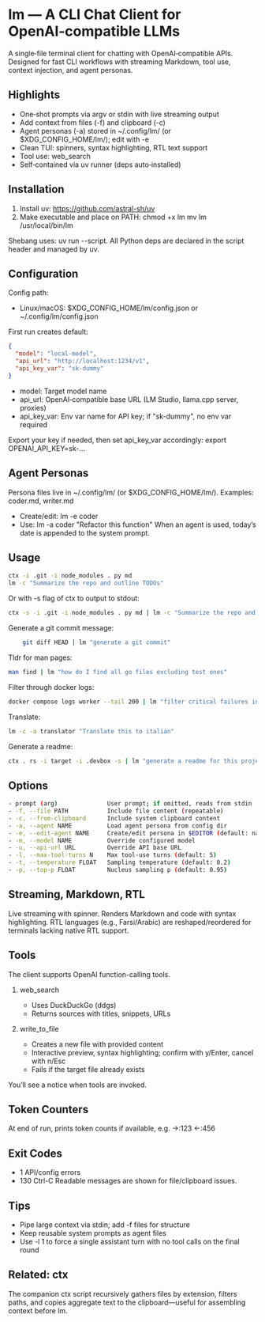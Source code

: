 # lm — A CLI Chat Client for OpenAI‑compatible LLMs

A single‑file terminal client for chatting with OpenAI‑compatible APIs. Designed for fast CLI workflows with streaming Markdown, tool use, context injection, and agent personas.

## Highlights
- One‑shot prompts via argv or stdin with live streaming output
- Add context from files (-f) and clipboard (-c)
- Agent personas (-a) stored in ~/.config/lm/ (or $XDG_CONFIG_HOME/lm/); edit with -e
- Clean TUI: spinners, syntax highlighting, RTL text support
- Tool use: web_search
- Self‑contained via uv runner (deps auto‑installed)

## Installation
1) Install uv: https://github.com/astral-sh/uv
2) Make executable and place on PATH:
   chmod +x lm
   mv lm /usr/local/bin/lm

Shebang uses: uv run --script. All Python deps are declared in the script header and managed by uv.

## Configuration
Config path:
- Linux/macOS: $XDG_CONFIG_HOME/lm/config.json or ~/.config/lm/config.json

First run creates default:
```json
{
  "model": "local-model",
  "api_url": "http://localhost:1234/v1",
  "api_key_var": "sk-dummy"
}
```
- model: Target model name
- api_url: OpenAI‑compatible base URL (LM Studio, llama.cpp server, proxies)
- api_key_var: Env var name for API key; if "sk-dummy", no env var required

Export your key if needed, then set api_key_var accordingly:
  export OPENAI_API_KEY=sk-...

## Agent Personas
Persona files live in ~/.config/lm/ (or $XDG_CONFIG_HOME/lm/). Examples: coder.md, writer.md
- Create/edit: lm -e coder
- Use:        lm -a coder "Refactor this function"
When an agent is used, today’s date is appended to the system prompt.

## Usage
```sh
ctx -i .git -i node_modules . py md
lm -c "Summarize the repo and outline TODOs"
```

Or with -s flag of ctx to output to stdout:
  ```sh
  ctx -s -i .git -i node_modules . py md | lm -c "Summarize the repo and outline TODOs"
  ```
Generate a git commit message:
```sh
    git diff HEAD | lm "generate a git commit"
```
Tldr for man pages:
```sh
man find | lm "how do I find all go files excluding test ones"
```

Filter through docker logs:
```sh
docker compose logs worker --tail 200 | lm "filter critical failures into a table"
```

Translate:
```sh
lm -c -a translator "Translate this to italian"
```

Generate a readme:
```sh
ctx . rs -i target -i .devbox -s | lm "generate a readme for this project" > readme.md
```

## Options
```sh
- prompt (arg)              User prompt; if omitted, reads from stdin
- -f, --file PATH           Include file content (repeatable)
- -c, --from-clipboard      Include system clipboard content
- -a, --agent NAME          Load agent persona from config dir
- -e, --edit-agent NAME     Create/edit persona in $EDITOR (default: nano)
- -m, --model NAME          Override configured model
- -u, --api-url URL         Override API base URL
- -l, --max-tool-turns N    Max tool-use turns (default: 5)
- -t, --temperature FLOAT   Sampling temperature (default: 0.2)
- -p, --top-p FLOAT         Nucleus sampling p (default: 0.95)
```

## Streaming, Markdown, RTL
Live streaming with spinner. Renders Markdown and code with syntax highlighting. RTL languages (e.g., Farsi/Arabic) are reshaped/reordered for terminals lacking native RTL support.

## Tools
The client supports OpenAI function-calling tools.

1) web_search
   - Uses DuckDuckGo (ddgs)
   - Returns sources with titles, snippets, URLs

2) write_to_file
   - Creates a new file with provided content
   - Interactive preview, syntax highlighting; confirm with y/Enter, cancel with n/Esc
   - Fails if the target file already exists

You’ll see a notice when tools are invoked.

## Token Counters
At end of run, prints token counts if available, e.g. ->:123 <-:456

## Exit Codes
- 1   API/config errors
- 130 Ctrl-C
Readable messages are shown for file/clipboard issues.

## Tips
- Pipe large context via stdin; add -f files for structure
- Keep reusable system prompts as agent files
- Use -l 1 to force a single assistant turn with no tool calls on the final round

## Related: ctx
The companion ctx script recursively gathers files by extension, filters paths, and copies aggregate text to the clipboard—useful for assembling context before lm.
